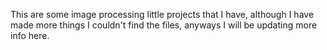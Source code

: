 This are some image processing little projects that I have, although I have made more things I couldn't find the files, anyways I will be updating more info here.
